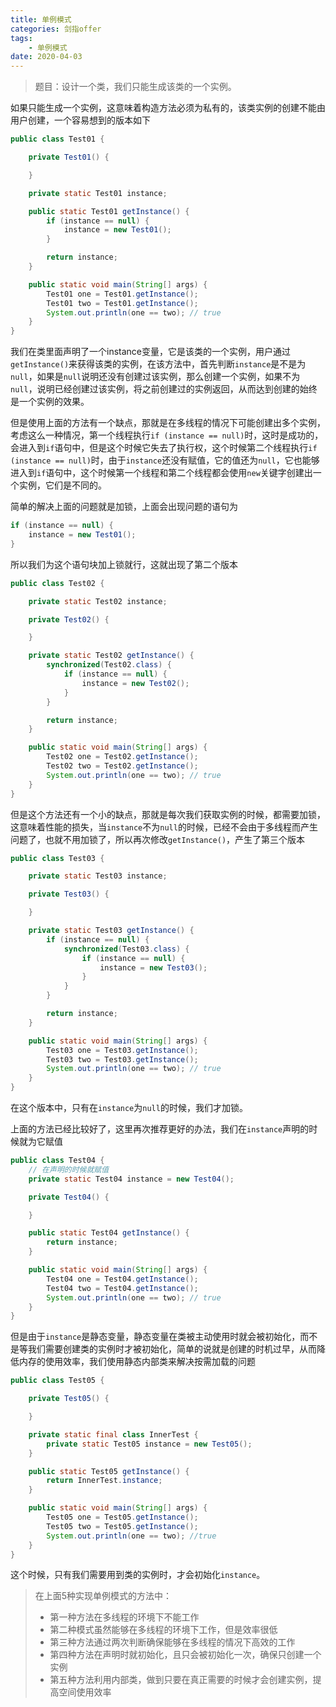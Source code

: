 ```yaml
---
title: 单例模式
categories: 剑指offer
tags:
	- 单例模式
date: 2020-04-03
---
```


> 题目：设计一个类，我们只能生成该类的一个实例。

如果只能生成一个实例，这意味着构造方法必须为私有的，该类实例的创建不能由用户创建，一个容易想到的版本如下

```java
public class Test01 {

    private Test01() {

    }

    private static Test01 instance;

    public static Test01 getInstance() {
        if (instance == null) {
            instance = new Test01();
        } 

        return instance;
    }

    public static void main(String[] args) {
        Test01 one = Test01.getInstance();
        Test01 two = Test01.getInstance();
        System.out.println(one == two); // true
    }
}
```

我们在类里面声明了一个instance变量，它是该类的一个实例，用户通过`getInstance()`来获得该类的实例，在该方法中，首先判断`instance`是不是为`null`，如果是`null`说明还没有创建过该实例，那么创建一个实例，如果不为`null`，说明已经创建过该实例，将之前创建过的实例返回，从而达到创建的始终是一个实例的效果。



但是使用上面的方法有一个缺点，那就是在多线程的情况下可能创建出多个实例，考虑这么一种情况，第一个线程执行`if (instance == null)`时，这时是成功的，会进入到`if`语句中，但是这个时候它失去了执行权，这个时候第二个线程执行`if (instance == null)`时，由于`instance`还没有赋值，它的值还为`null`，它也能够进入到`if`语句中，这个时候第一个线程和第二个线程都会使用`new`关键字创建出一个实例，它们是不同的。



简单的解决上面的问题就是加锁，上面会出现问题的语句为

```java
if (instance == null) {
    instance = new Test01();
} 
```

所以我们为这个语句块加上锁就行，这就出现了第二个版本

```java
public class Test02 {

    private static Test02 instance;

    private Test02() {

    }

    private static Test02 getInstance() {
        synchronized(Test02.class) {
            if (instance == null) {
                instance = new Test02();
            }
        }

        return instance;
    }

    public static void main(String[] args) {
        Test02 one = Test02.getInstance();
        Test02 two = Test02.getInstance();
        System.out.println(one == two); // true
    }
}
```

但是这个方法还有一个小的缺点，那就是每次我们获取实例的时候，都需要加锁，这意味着性能的损失，当`instance`不为`null`的时候，已经不会由于多线程而产生问题了，也就不用加锁了，所以再次修改`getInstance()`，产生了第三个版本

```java
public class Test03 {

    private static Test03 instance;

    private Test03() {

    }

    private static Test03 getInstance() {
        if (instance == null) {
            synchronized(Test03.class) {
                if (instance == null) {
                    instance = new Test03();
                }
            }
        }

        return instance;
    }

    public static void main(String[] args) {
        Test03 one = Test03.getInstance();
        Test03 two = Test03.getInstance();
        System.out.println(one == two); // true
    }
}
```

在这个版本中，只有在`instance`为`null`的时候，我们才加锁。



上面的方法已经比较好了，这里再次推荐更好的办法，我们在`instance`声明的时候就为它赋值

```java
public class Test04 {
    // 在声明的时候就赋值
    private static Test04 instance = new Test04();

    private Test04() {

    }

    public static Test04 getInstance() {
        return instance;
    }

    public static void main(String[] args) {
        Test04 one = Test04.getInstance();
        Test04 two = Test04.getInstance();
        System.out.println(one == two); // true
    }
}
```

但是由于`instance`是静态变量，静态变量在类被主动使用时就会被初始化，而不是等我们需要创建类的实例时才被初始化，简单的说就是创建的时机过早，从而降低内存的使用效率，我们使用静态内部类来解决按需加载的问题

```java
public class Test05 {

    private Test05() {

    }

    private static final class InnerTest {
        private static Test05 instance = new Test05();
    }

    public static Test05 getInstance() {
        return InnerTest.instance;
    }

    public static void main(String[] args) {
        Test05 one = Test05.getInstance();
        Test05 two = Test05.getInstance();
        System.out.println(one == two); //true
    }
}
```

这个时候，只有我们需要用到类的实例时，才会初始化`instance`。



> 在上面5种实现单例模式的方法中：
>
> - 第一种方法在多线程的环境下不能工作
> - 第二种模式虽然能够在多线程的环境下工作，但是效率很低
> - 第三种方法通过两次判断确保能够在多线程的情况下高效的工作
> - 第四种方法在声明时就初始化，且只会被初始化一次，确保只创建一个实例
> - 第五种方法利用内部类，做到只要在真正需要的时候才会创建实例，提高空间使用效率